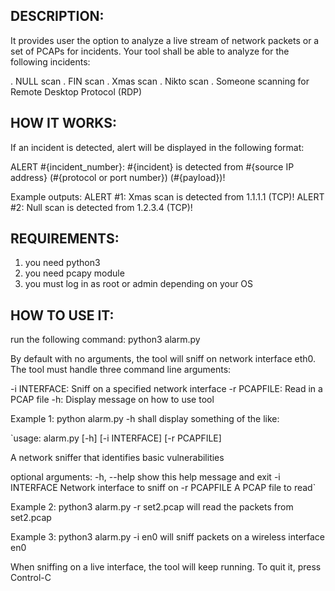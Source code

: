 ## DESCRIPTION:
It provides user the option to analyze a live stream of network packets or a set of PCAPs for incidents. Your tool shall be able to analyze for the following incidents:

  . NULL scan
  . FIN scan
  . Xmas scan
  . Nikto scan
  . Someone scanning for Remote Desktop Protocol (RDP)
  
## HOW IT WORKS:

If an incident is detected, alert will be displayed in the following format:

ALERT #{incident_number}: #{incident} is detected from #{source IP address} (#{protocol or port number}) (#{payload})!

Example outputs: ALERT #1: Xmas scan is detected from 1.1.1.1 (TCP)! 
                ALERT #2: Null scan is detected from 1.2.3.4 (TCP)!


## REQUIREMENTS:

  1. you need python3
  2. you need pcapy module
  3. you must log in as root or admin depending on your OS


## HOW TO USE IT:

run the following command:
  python3 alarm.py

By default with no arguments, the tool will sniff on network interface eth0. The tool must handle three command line arguments:

-i INTERFACE: Sniff on a specified network interface -r PCAPFILE: Read in a PCAP file -h: Display message on how to use tool

Example 1: python alarm.py -h shall display something of the like:

`usage: alarm.py [-h] [-i INTERFACE] [-r PCAPFILE]

A network sniffer that identifies basic vulnerabilities

optional arguments: -h, --help show this help message and exit -i INTERFACE Network interface to sniff on -r PCAPFILE A PCAP file to read`

Example 2: python3 alarm.py -r set2.pcap will read the packets from set2.pcap

Example 3: python3 alarm.py -i en0 will sniff packets on a wireless interface en0

When sniffing on a live interface, the tool will keep running. To quit it, press Control-C

